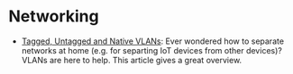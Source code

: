 # Networking

* [Tagged, Untagged and Native VLANs](https://networkdirection.net/articles/network-theory/taggeduntaggedandnativevlans/): Ever wondered how to separate networks at home \(e.g. for separting IoT devices from other devices\)? VLANs are here to help. This article gives a great overview.



